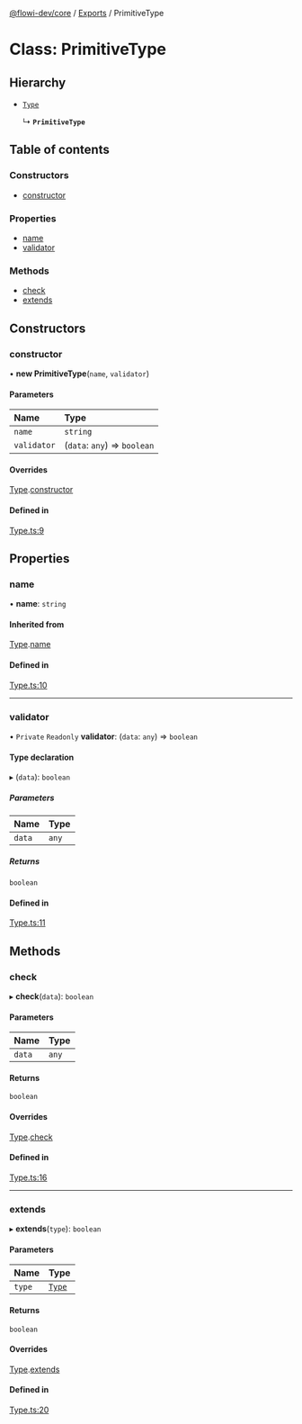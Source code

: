 [@flowi-dev/core](../README.md) / [Exports](../modules.md) / PrimitiveType

# Class: PrimitiveType

## Hierarchy

- [`Type`](Type.md)

  ↳ **`PrimitiveType`**

## Table of contents

### Constructors

- [constructor](PrimitiveType.md#constructor)

### Properties

- [name](PrimitiveType.md#name)
- [validator](PrimitiveType.md#validator)

### Methods

- [check](PrimitiveType.md#check)
- [extends](PrimitiveType.md#extends)

## Constructors

### constructor

• **new PrimitiveType**(`name`, `validator`)

#### Parameters

| Name | Type |
| :------ | :------ |
| `name` | `string` |
| `validator` | (`data`: `any`) => `boolean` |

#### Overrides

[Type](Type.md).[constructor](Type.md#constructor)

#### Defined in

[Type.ts:9](https://github.com/flowi-dev/core/blob/b837f04/src/classes/Type.ts#L9)

## Properties

### name

• **name**: `string`

#### Inherited from

[Type](Type.md).[name](Type.md#name)

#### Defined in

[Type.ts:10](https://github.com/flowi-dev/core/blob/b837f04/src/classes/Type.ts#L10)

___

### validator

• `Private` `Readonly` **validator**: (`data`: `any`) => `boolean`

#### Type declaration

▸ (`data`): `boolean`

##### Parameters

| Name | Type |
| :------ | :------ |
| `data` | `any` |

##### Returns

`boolean`

#### Defined in

[Type.ts:11](https://github.com/flowi-dev/core/blob/b837f04/src/classes/Type.ts#L11)

## Methods

### check

▸ **check**(`data`): `boolean`

#### Parameters

| Name | Type |
| :------ | :------ |
| `data` | `any` |

#### Returns

`boolean`

#### Overrides

[Type](Type.md).[check](Type.md#check)

#### Defined in

[Type.ts:16](https://github.com/flowi-dev/core/blob/b837f04/src/classes/Type.ts#L16)

___

### extends

▸ **extends**(`type`): `boolean`

#### Parameters

| Name | Type |
| :------ | :------ |
| `type` | [`Type`](Type.md) |

#### Returns

`boolean`

#### Overrides

[Type](Type.md).[extends](Type.md#extends)

#### Defined in

[Type.ts:20](https://github.com/flowi-dev/core/blob/b837f04/src/classes/Type.ts#L20)
